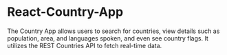 # React-Country-App
The Country App allows users to search for countries, view details such as population, area, and languages spoken, and even see country flags. It utilizes the REST Countries API to fetch real-time data.
